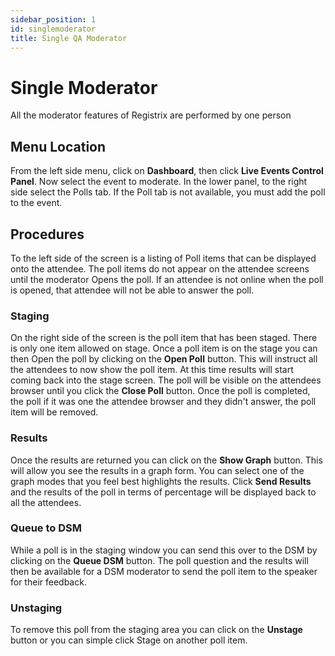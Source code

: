 ```yaml
---
sidebar_position: 1
id: singlemoderator
title: Single QA Moderator
---
```


# Single Moderator

All the moderator features of Registrix are performed by one person

## Menu Location

From the left side menu, click on **Dashboard**, then click **Live Events Control Panel**.  Now select the event to moderate.  In the lower panel, to the right side select the Polls tab.  If the Poll tab is not available, you must add the poll to the event.

## Procedures

To the left side of the screen is a listing of Poll items that can be displayed onto the attendee. The poll items do not appear on the attendee screens until the moderator Opens the poll.  If an attendee is not online when the poll is opened, that attendee will not be able to answer the poll.

### Staging

On the right side of the screen is the poll item that has been staged.  There is only one item allowed on stage. Once a poll item is on the stage you can then Open the poll by clicking on the **Open Poll** button.  This will instruct all the attendees to now show the poll item.  At this time results will start coming back into the stage screen. The poll will be visible on the attendees browser until you click the **Close Poll** button.  Once the poll is completed, the poll if it was one the attendee browser and they didn't answer, the poll item will be removed.  

### Results

Once the results are returned you can click on the **Show Graph** button.  This will allow you see the results in a graph form. You can select one of the graph modes that you feel best highlights the results.  Click **Send Results** and the results of the poll in terms of percentage will be displayed back to all the attendees.

### Queue to DSM

While a poll is in the staging window you can send this over to the DSM by clicking on the **Queue DSM** button.  The poll question and the results will then be available for a DSM moderator to send the poll item to the speaker for their feedback.

### Unstaging

To remove this poll from the staging area you can click on the **Unstage** button or you can simple click Stage on another poll item. 